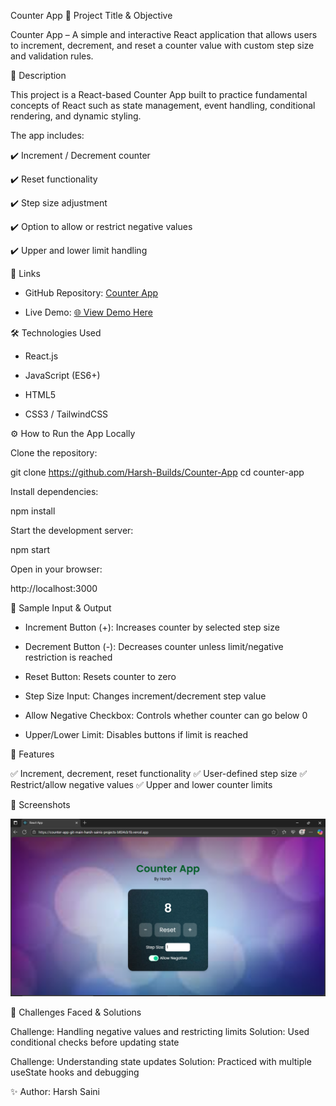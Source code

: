 Counter App
📌 Project Title & Objective

Counter App – A simple and interactive React application that allows users to increment, decrement, and reset a counter value with custom step size and validation rules.

📄 Description

This project is a React-based Counter App built to practice fundamental concepts of React such as state management, event handling, conditional rendering, and dynamic styling.

The app includes:

✔️ Increment / Decrement counter

✔️ Reset functionality

✔️ Step size adjustment

✔️ Option to allow or restrict negative values

✔️ Upper and lower limit handling


🔗 Links

* GitHub Repository: [Counter App](https://github.com/Harsh-Builds/Counter-App)

* Live Demo: [🌐 View Demo Here](https://counter-app-git-main-harsh-sainis-projects-b834cb1b.vercel.app/)

🛠 Technologies Used

- React.js

- JavaScript (ES6+)

- HTML5

- CSS3 / TailwindCSS

⚙️ How to Run the App Locally

Clone the repository:

git clone https://github.com/Harsh-Builds/Counter-App
cd counter-app


Install dependencies:

npm install


Start the development server:

npm start


Open in your browser:

http://localhost:3000

🧪 Sample Input & Output

- Increment Button (+): Increases counter by selected step size

- Decrement Button (-): Decreases counter unless limit/negative restriction is reached

- Reset Button: Resets counter to zero

- Step Size Input: Changes increment/decrement step value

- Allow Negative Checkbox: Controls whether counter can go below 0

- Upper/Lower Limit: Disables buttons if limit is reached


🔧 Features

✅ Increment, decrement, reset functionality
✅ User-defined step size
✅ Restrict/allow negative values
✅ Upper and lower counter limits


📸 Screenshots

![Counter App Image](image.png)


🧩 Challenges Faced & Solutions

Challenge: Handling negative values and restricting limits
Solution: Used conditional checks before updating state

Challenge: Understanding state updates
Solution: Practiced with multiple useState hooks and debugging

✨ Author: Harsh Saini
